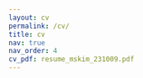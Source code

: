 ```yaml
---
layout: cv
permalink: /cv/
title: cv
nav: true
nav_order: 4
cv_pdf: resume_mskim_231009.pdf
---
```

